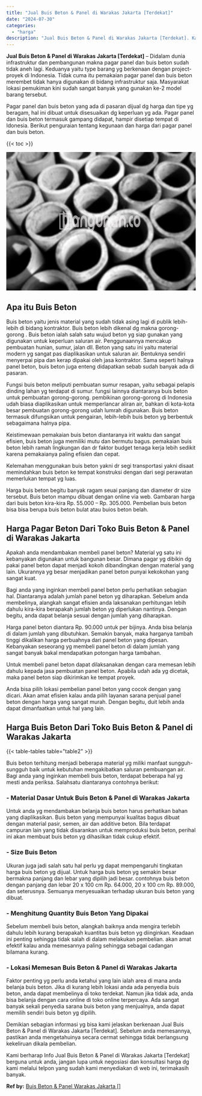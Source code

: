 ```yaml
---
title: "Jual Buis Beton & Panel di Warakas Jakarta [Terdekat]"
date: "2024-07-30"
categories: 
  - "harga"
description: "Jual Buis Beton & Panel di Warakas Jakarta [Terdekat]. Kami berharap Info Jual Buis Beton & Panel di Warakas Jakarta [Terdekat] berguna untuk anda, jangan..."
---
```


**Jual Buis Beton & Panel di Warakas Jakarta \[Terdekat\]** – Didalam dunia infrastruktur dan pembangunan makna pagar panel dan buis beton sudah tidak aneh lagi. Keduanya yaitu type barang yg berkenaan dengan project-proyek di Indonesia. Tidak cuma itu pemakaian pagar panel dan buis beton merembet tidak hanya digunakan di bidang infrastruktur saja. Masyarakat lokasi pemukiman kini sudah sangat banyak yang gunakan ke-2 model barang tersebut.

Pagar panel dan buis beton yang ada di pasaran dijual dg harga dan tipe yg beragam, hal ini dibuat untuk disesuaikan dg keperluan yg ada. Pagar panel dan buis beton termasuk gampang didapat, hampir disetiap tempat di Idonesia. Berikut penguraian tentang kegunaan dan harga dari pagar panel dan buis beton.

{{< toc >}}

![Jual Buis Beton & Panel di Warakas Jakarta [Terdekat]](/images/jual-panel-buis-beton-murah-10.png)

## Apa itu Buis Beton

Buis beton yaitu jenis material yang sudah tidak asing lagi di publik lebih-lebih di bidang kontraktor. Buis beton lebih dikenal dg makna gorong-gorong . Buis beton ialah salah satu wujud beton yg siap gunakan yang digunakan untuk keperluan saluran air. Penggunaannya mencakup pembuatan hunian, sumur, jalan dll. Beton yang satu ini yaitu material modern yg sangat pas diaplikasikan untuk saluran air. Bentuknya sendiri menyerpai pipa dan kerap dipakai oleh jasa kontraktor. Sama seperti halnya panel beton, buis beton juga enteng didapatkan sebab sudah banyak ada di pasaran.

Fungsi buis beton meliputi pembuatan sumur resapan, yaitu sebagai pelapis dinding lahan yg terdapat di sumur. fungsi lainnya diantaranya buis beton untuk pembuatan gorong-gorong. pembikinan gorong-gorong di Indonesia udah biasa diaplikasikan untuk memperlancar aliran air, bahkan di kota-kota besar pembuatan gorong-gorong udah lumrah digunakan. Buis beton termasuk difungsikan untuk pengairan, lebih-lebih buis beton yg berbentuk sebagaimana halnya pipa.

Keistimewaan pemakaian buis beton diantaranya irit waktu dan sangat efisien, buis beton juga memiliki mutu dan bermutu bagus. pemakaian buis beton lebih ramah lingkungan dan dr faktor budget tenaga kerja lebih sedikit karena pemakaianya paling efisien dan cepat.

Kelemahan menggunakan buis beton yakni dr segi transportasi yakni disaat memindahkan buis beton ke tempat konstruksi dengan dari segi perawatan memerlukan tempat yg luas.

Harga buis beton begitu banyak ragam seuai panjang dan diameter dr size tersebut. Buis beton mampu dibuat dengan online via web. Gambaran harga dari buis beton kira-kira Rp. 55.000 – Rp. 305.000. Pembelian buis beton bisa bisa berupa buis beton bulat atau buios beton belah.

## Harga Pagar Beton Dari Toko Buis Beton & Panel di Warakas Jakarta

Apakah anda mendambakan membeli panel beton? Material yg satu ini kebanyakan digunakan untuk bangunan besar. Dimana pagar yg dibikin dg pakai panel beton dapat menjadi kokoh dibandingkan dengan material yang lain. Ukurannya yg besar menjadikan panel beton punyai kekokohan yang sangat kuat.

Bagi anda yang inginkan membeli panel beton perlu perhatikan sebagian hal. Diantaranya adalah jumlah panel beton yg diharapkan. Sebelum anda membelinya, alangkah sangat efisien anda laksanakan perhitungan lebih dahulu kira-kira berapakah jumlah beton yg diperlukan nantinya. Dengan begitu, anda dapat belanja sesuai dengan jumlah yang diharapkan.

Harga panel beton diantara Rp. 90.000 untuk per bijinya. Anda bisa belanja di dalam jumlah yang dibutuhkan. Semakin banyak, maka harganya tambah tinggi dikalikan harga perbuahnya dari panel beton yang dipesan. Kebanyakan seseorang yg membeli panel beton di dalam jumlah yang sangat banyak bakal mendapatkan potongan harga tambahan.

Untuk membeli panel beton dapat dilaksanakan dengan cara memesan lebih dahulu kepada jasa pembuatan panel beton. Apabila udah ada yg dicetak, maka panel beton siap dikirimkan ke tempat proyek.

Anda bisa pilih lokasi pembelian panel beton yang cocok dengan yang dicari. Akan amat efisien kalau anda pilih layanan sarana penjual panel beton dengan harga yang sangat murah. Dengan begitu, duit lebih anda dapat dimanfaatkan untuk hal yang lain.

## Harga Buis Beton Dari Toko Buis Beton & Panel di Warakas Jakarta

{{< table-tables table="table2" >}}

Buis beton terhitung menjadi beberapa material yg miliki manfaat sungguh-sungguh baik untuk kebutuhan mengakibatkan saluran pembuangan air. Bagi anda yang inginkan membeli buis beton, terdapat beberapa hal yg mesti anda periksa. Salahsatu diantaranya contohnya berikut:

### \- Material Dasar Untuk Buis Beton & Panel di Warakas Jakarta

Untuk anda yg mendambakan belanja buis beton harus perhatikan bahan yang diaplikasikan. Buis beton yang mempunyai kualitas bagus dibuat dengan material pasir, semen, air dan additive beton. Bila terdapat campuran lain yang tidak disarankan untuk memproduksi buis beton, perihal ini akan membuat buis beton yg dihasilkan tidak cukup efektif.

### \- Size Buis Beton

Ukuran juga jadi salah satu hal perlu yg dapat mempengaruhi tingkatan harga buis beton yg dijual. Untuk harga buis beton yg semakin besar bermakna panjang dan lebar yang dipilih jadi besar. contohnya buis beton dengan panjang dan lebar 20 x 100 cm Rp. 64.000, 20 x 100 cm Rp. 89.000, dan seterusnya. Semuanya menyesuaikan terhadap ukuran buis beton yang dibuat.

### \- Menghitung Quantity Buis Beton Yang Dipakai

Sebelum membeli buis beton, alangkah baiknya anda mengira terlebih dahulu lebih kurang berapakah kuantitas buis beton yg diinginkan. Keadaan ini penting sehingga tidak salah di dalam melakukan pembelian. akan amat efektif kalau anda memesannya paling sehingga sebagai cadangan bilamana kurang.

### \- Lokasi Memesan Buis Beton & Panel di Warakas Jakarta

Faktor penting yg perlu anda ketahui yang lain ialah area di mana anda belanja buis beton. Jika di kurang lebih lokasi anda ada penyedia buis beton, anda dapat membelinya di toko terdekat. Namun jika tidak ada, anda bisa belanja dengan cara online di toko online terpercaya. Ada sangat banyak sekali penyedia sarana buis beton yang menjualnya, anda dapat memilih sendiri buis beton yg dipilih.

Demikian sebagian informasi yg bisa kami jelaskan berkenaan Jual Buis Beton & Panel di Warakas Jakarta \[Terdekat\]. Sebelum anda memesannya, pastikan anda mengetahuinya secara cermat sehingga tidak berlangsung kekeliruan dikala pembelian.

Kami berharap Info Jual Buis Beton & Panel di Warakas Jakarta \[Terdekat\] berguna untuk anda, jangan lupa untuk negosiasi dan konsultasi harga dg kami melalui telpon yang sudah kami menyediakan di web ini, terimakasih banyak.

**Ref by:** [Buis Beton & Panel Warakas Jakarta []](https://id.wikipedia.org/wiki/Buis)
